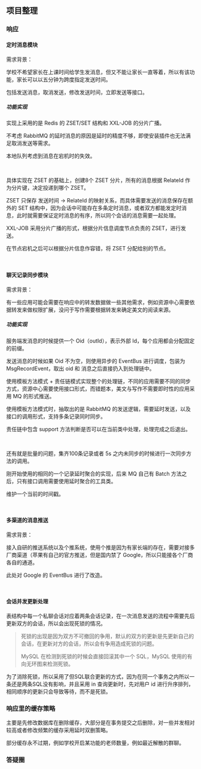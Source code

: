 ## 项目整理

### 响应

#### 定时消息模块

需求背景：

学校不希望家长在上课时间给学生发消息，但又不能让家长一直等着，所以有该功能，家长可以以五分钟为跨度指定发送时间。

包括发送消息，取消发送，修改发送时间，立即发送等接口。

##### 功能实现

实现上采用的是 Redis 的 ZSET/SET 结构和 XXL-JOB 的分片广播。

不考虑 RabbitMQ 的延时消息的原因是延时的精度不够，即使安装插件也无法满足取消发送等需求。

本地队列考虑到消息在宕机时的失效。

<br>

具体实现在 ZSET 的基础上，创建8个 ZSET 分片，所有的消息根据 RelateId 作为分片键，决定投递到哪个 ZSET。

ZSET 只保存 发送时间 -> RelateId  的映射关系，而具体需要发送的消息保存在额外的 SET 结构中，因为会话中可能存在多条定时消息，或者双方都能发定时消息，此时就需要保证定时消息的有序，所以同个会话的消息需要一起处理。

XXL-JOB 采用分片广播的形式，根据分片信息调度节点负责的 ZSET，进行发送。

在节点宕机之后可以根据分片信息作容错，将 ZSET 分配给别的节点。

<br>

#### 聊天记录同步模块

需求背景：

有一些应用可能会需要在响应中的转发数据做一些其他需求，例如资源中心需要依据转发来做权限扩展，没问于写作需要根据转发来确定美文的阅读来源。


##### 功能实现

服务端发消息的时候提供一个 Oid（outId），表示外部 Id，每个应用都会分配固定的前缀。

发送消息的时候如果 Oid 不为空，则使用异步的 EventBus 进行调度，包装为 MsgRecordEvent，取出 oid 和 消息之后直接扔入到处理链中。

使用模板方法模式 + 责任链模式实现整个的处理链，不同的应用需要不同的同步方式，资源中心需要使用接口形式，而错题本，美文与写作不需要即时性的应用采用 MQ 的形式推送。

使用模板方法模式时，抽取出的是 RabbitMQ 的发送逻辑，需要延时发送，以及接口的调用形式，支持多条记录同时同步。

责任链中包含 support 方法判断是否可以在当前类中处理，处理完成之后退出。

<br>

还有就是批量的问题，集齐100条记录或者 5s 之内未同步的时候进行一次同步方法的调用。

刚开始使用的相同的一个记录延时聚合的实现，后来 MQ 自己有 Batch 方法之后，只有接口调用需要使用延时聚合的工具类。

维护一个当前的时间戳。

<br>


#### 多渠道的消息推送

需求背景：

接入自研的推送系统以及个推系统，使用个推是因为有家长端的存在，需要对接多厂商渠道（苹果有自己的官方推送，但是国内禁了 Google，所以只能接各个厂商各自的通道。

此处对 Google 的 EventBus 进行了改造。

<br>

#### 会话并发更新处理

表结构中每一个私聊会话对应着两条会话记录，在一次消息发送的流程中需要先后更新双方的会话，所以会出现死锁的情况。

> 死锁的出现是因为双方不可撤回的争用，默认的双方的更新是先更新自己的会话，在更新对方的会话，所以会有争用造成死锁的问题。
>
> MySQL 在检测到死锁的时候会直接回滚其中一个 SQL，MySQL 使用的有向无环图来检测死锁。

为了消除死锁，所以采用了但SQL联合更新的方式，因为在同一个事务之内所以一条还是两条SQL没有影响，并且采用 in 查询更新时，先对用户 id 进行升序排列，相同顺序的更新只会导致等待，而不是死锁。







### 响应里的缓存策略

主要是先修改数据库在删除缓存，大部分是在事务提交之后删除，对一些并发相对较高或者修改频繁的缓存采用延时双删策略。 

部分缓存永不过期，例如学校开启某功能的老师数量，例如最近解散的群聊。



### 答疑圈


